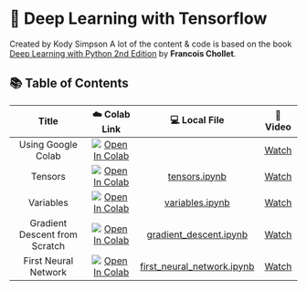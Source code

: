 # 🧠 Deep Learning with Tensorflow

Created by Kody Simpson
A lot of the content & code is based on the book [Deep Learning with Python 2nd Edition](https://www.manning.com/books/deep-learning-with-python-second-edition) by **Francois Chollet**.

## 📚 Table of Contents

<div align="center">

|        Title         |                                                    ☁️ Colab Link                                                     | 💻 Local File | 🎥 Video |
|:-------------------:|:------------------------------------------------------------------------------------------------------------------:|:-------------:|:--------:|
| Using Google Colab  | [![Open In Colab](https://colab.research.google.com/assets/colab-badge.svg)](https://colab.research.google.com/)    |               | [Watch](https://youtu.be/TLpHkBDYCdc) |
| Tensors            | [![Open In Colab](https://colab.research.google.com/assets/colab-badge.svg)](https://colab.research.google.com/github/KodySimpson/deeplearning-tensorflow/blob/master/notebooks/tensors.ipynb)    | [tensors.ipynb](notebooks/tensors.ipynb) | [Watch](https://youtu.be/XX1RY5khhH8) |
| Variables          | [![Open In Colab](https://colab.research.google.com/assets/colab-badge.svg)](https://colab.research.google.com/github/KodySimpson/deeplearning-tensorflow/blob/master/notebooks/variables.ipynb)    | [variables.ipynb](notebooks/variables.ipynb) | [Watch](https://youtu.be/svcdYdmFst0) |
| Gradient Descent from Scratch | [![Open In Colab](https://colab.research.google.com/assets/colab-badge.svg)](https://colab.research.google.com/github/KodySimpson/deeplearning-tensorflow/blob/master/notebooks/gradient_descent.ipynb)    | [gradient_descent.ipynb](notebooks/gradient_descent.ipynb) | [Watch](https://www.youtube.com/watch?v=PbUtxQFcXyQ) |
| First Neural Network | [![Open In Colab](https://colab.research.google.com/assets/colab-badge.svg)](https://colab.research.google.com/github/KodySimpson/deeplearning-tensorflow/blob/master/notebooks/first_neural_network.ipynb)    | [first_neural_network.ipynb](notebooks/first_neural_network.ipynb) | [Watch](https://www.youtube.com/watch?v=MZk7ZMd6f3M) |


</div>